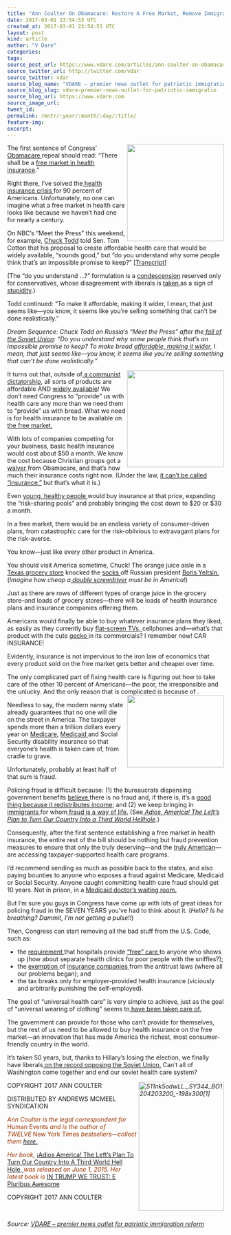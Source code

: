```yaml
---
title: "Ann Coulter On Obamacare: Restore A Free Market, Remove Immigrant Freeloaders"
date: 2017-03-01 23:54:53 UTC
created_at: 2017-03-01 23:54:53 UTC
layout: post
kind: article
author: "V Dare"
categories: 
tags: 
source_post_url: https://www.vdare.com/articles/ann-coulter-on-obamacare-restore-a-free-market-remove-immigrant-freeloaders
source_twitter_url: http://twitter.com/vdar
source_twitter: vdar
source_blog_name: "VDARE – premier news outlet for patriotic immigration reform"
source_blog_slug: vdare-premier-news-outlet-for-patriotic-immigratio
source_blog_url: https://www.vdare.com
source_image_url: 
tweet_id:
permalink: /mntr/:year/:month/:day/:title/
feature-img: 
excerpt:
---
```

<div class="pf-content"><p><img class="alignnone size-full" title="" src="https://images-na.ssl-images-amazon.com/images/I/51d1qgc0F7L.jpg" alt="" width="225" align="right"></p>
<p>The first sentence of Congress’ <a href="https://www.google.com/search?hl=en&amp;q=Obamacare+site:vdare.com">Obamacare </a>repeal should read: “There shall be a <a href="http://www.vdare.com/articles/ann-coulter-can-i-be-the-poster-child-against-obamacare">free market in health insurance</a>.”</p>
<p>Right there, I’ve solved the<a href="http://www.vdare.com/articles/obamacare-exchanges-on-life-support"> health insurance crisis </a>for 90 percent of Americans. Unfortunately, no one can imagine what a free market in health care looks like because we haven’t had one for nearly a century.</p>
<p>On NBC’s “Meet the Press” this weekend, for example, <a href="http://www.vdare.com/posts/chuck-todd-astounded-as-santorum-talks-about-democrats-importing-voters-mentions-barbara-jordan-the-national-interest">Chuck Todd</a> told Sen. Tom Cotton that his proposal to create affordable health care that would be widely available, “sounds good,” but “do you understand why some people think that’s an impossible promise to keep?” [<a href="http://www.nbcnews.com/meet-the-press/meet-press-02-26-17-n725781">Transcript</a>]</p>
<p></p>
<p>(The “do you understand …?” formulation is a <a href="http://crooksandliars.com/2017/02/chuck-todd-slams-sen-cotton-aca-repeal">condescension</a> reserved only for conservatives, whose disagreement with liberals is <a href="http://crooksandliars.com/2016/02/it-takes-special-kind-stupid-be-modern-day">taken </a>as a sign of <a href="https://www.google.com/search?hl=en&amp;q=stupidity+site:vdare.com#hl=en&amp;q=stupid+conservatives+site:mrc.org&amp;*">stupidity</a>.)</p>
<p>Todd continued: “To make it affordable, making it wider, I mean, that just seems like—you know, it seems like you’re selling something that can’t be done realistically.”</p>
<p><em>Dream Sequence: Chuck Todd on Russia’s “Meet the Press” after the<a href="http://www.vdare.com/articles/empire-of-the-will-the-soviet-union-in-january-1989"> fall of the Soviet Union</a>: “Do you understand why some people think that’s an impossible promise to keep? To make bread <a href="http://www.vdare.com/articles/my-time-with-soviet-economics">affordable, making it wider,</a> I mean, that just seems like—you know, it seems like you’re selling something that can’t be done realistically.”</em></p>
<p><a href="http://geolib.com/smith.adam/won1-02.html"><img title="" src="http://cdn.quotesgram.com/img/6/74/1090017744-adam-smith.jpg" width="225" align="right"></a>It turns out that, outside of<a href="http://www.vdare.com/posts/north-korea-high-iq-crazy-despotism"> a communist dictatorship,</a> all sorts of products are affordable AND <a href="http://www.vdare.com/articles/it-s-not-that-obama-doesn-t-believe-in-american-exceptionalism-it-s-that-he-wants-to-end-it">widely available</a>! We don’t need Congress to “provide” us with health care any more than we need them to “provide” us with bread. What we need is for health insurance to be available on<a href="http://geolib.com/smith.adam/won1-02.html"> the free market.</a></p>
<p>With lots of companies competing for your business, basic health insurance would cost about $50 a month. We know the cost because Christian groups got a <a href="http://www.foxnews.com/politics/2014/03/03/christian-alternative-to-obamacare-growing-fast-as-deadline-nears.html">waiver </a>from Obamacare, and that’s how much their insurance costs right now. (Under the law, <a href="http://whitecoatinvestor.com/christian-health-care-sharing-versus-health-insurance/">it can’t be called “insurance,”</a> but that’s what it is.)</p>
<p>Even <a href="http://www.vdare.com/articles/the-slacker-mandate-and-the-safety-pin-generation">young, healthy people </a>would buy insurance at that price, expanding the “risk-sharing pools” and probably bringing the cost down to $20 or $30 a month.</p>
<p>In a free market, there would be an endless variety of consumer-driven plans, from catastrophic care for the risk-oblivious to extravagant plans for the risk-averse.</p>
<p>You know—just like every other product in America.</p>
<p>You should visit America sometime, Chuck! The orange juice aisle in a <a href="http://blog.chron.com/thetexican/2014/04/when-boris-yeltsin-went-grocery-shopping-in-clear-lake/">Texas grocery store</a> knocked the <a href="http://beelineblogger.blogspot.ca/2016/01/how-supermarket-visit-brought-down.html">socks </a>off Russian president <a href="http://www.nytimes.com/2007/04/23/world/europe/23cnd-yeltsin.html">Boris Yeltsin.</a> (<em>Imagine how cheap a<a href="https://lordsofthedrinks.com/2014/04/06/boris-yeltsin-the-last-drunk-world-leader/"> double screwdriver</a> must be in America!</em>)</p>
<p>Just as there are rows of different types of orange juice in the grocery store–and loads of grocery stores—there will be loads of health insurance plans and insurance companies offering them.</p>
<p>Americans would finally be able to buy whatever insurance plans they liked, as easily as they currently buy <a href="http://usatoday30.usatoday.com/news/washington/2006-07-18-katrina-waste_x.htm">flat-screen TVs, </a>cellphones and—what’s that product with the cute <a href="https://www.geico.com/about/corporate/word-from-sponsor/">gecko </a>in its commercials? I remember now! CAR INSURANCE!</p>
<p>Evidently, insurance is not impervious to the iron law of economics that every product sold on the free market gets better and cheaper over time.</p>
<p>The only complicated part of fixing health care is figuring out how to take care of the other 10 percent of Americans—the poor, the irresponsible and the unlucky. And the only reason that is complicated is because of <img class="alignright wp-image-108248" src="https://s3-us-west-2.amazonaws.com/vdare-live/wp-content/uploads/2017/03/01184446/addtext_com_MTgyOTI0MjY2MjI0.jpg" width="225" height="168" align="right">.</p><div id="57966237cc52c74a5e1363c4" class="vdb_player vdb_57966237cc52c74a5e1363c456bcd17ce4b018167fea5539">    </div>
<p>Needless to say, the modern nanny state already guarantees that no one will die on the street in America. The taxpayer spends more than a trillion dollars every year on <a href="http://www.vdare.com/posts/medicare-improperly-paid-for-immigrant-and-inmate-care-more-welfare-fraud-by-democrat-constitu">Medicare</a>, <a href="http://www.vdare.com/articles/census-bureau-confirms-immigration-legal-and-illegal-is-obamacares-achilles-heel">Medicaid </a>and Social Security disability insurance so that everyone’s health is taken care of, from cradle to grave.</p>
<p>Unfortunately, probably at least half of that sum is fraud.</p>
<p>Policing fraud is difficult because: (1) the bureaucrats dispensing government benefits <a href="http://www.nytimes.com/2008/08/21/business/21medicare.html?pagewanted=all">believe </a>there is no fraud and, if there is, it’s a <a href="http://www.vdare.com/articles/overloading-america-obamas-demographic-cloward-piven-strategy">good thing because it redistributes income</a>; and (2) we keep bringing in <a href="http://www.vdare.com/articles/to-speak-to-a-nigerian-prince-about-your-health-care-press-1-now">immigrants </a>for whom<a href="http://www.vdare.com/articles/why-does-america-tolerate-indian-american-medical-fraud"> fraud is a way of life.</a> (See<em><a href="http://www.vdare.com/articles/ann-coulters-adios-america-puts-patriotic-immigration-reform-center-stage-in-national-discourse-and-presidential-politics"> Adios, America! The Left’s Plan to Turn Our Country Into a Third World Hellhole</a>.</em>)</p>
<p>Consequently, after the first sentence establishing a free market in health insurance, the entire rest of the bill should be nothing but fraud prevention measures to ensure that only the truly deserving—and the <a href="http://www.vdare.com/articles/the-inevitability-of-obamacare-and-american-organ-transplants-for-illegal-aliens">truly American</a>—are accessing taxpayer-supported health care programs.</p>
<p>I’d recommend sending as much as possible back to the states, and also paying bounties to anyone who exposes a fraud against Medicare, Medicaid or Social Security. Anyone caught committing health care fraud should get 10 years. Not in prison, in a <a href="http://www.vdare.com/articles/ann-coulter-obamacare-health-care-for-the-pushy">Medicaid doctor’s waiting room.</a></p>
<p>But I’m sure you guys in Congress have come up with lots of great ideas for policing fraud in the SEVEN YEARS you’ve had to think about it. (<em>Hello? Is he breathing? Dammit, I’m not getting a pulse!!</em>)</p>
<p>Then, Congress can start removing all the bad stuff from the U.S. Code, such as:</p>
<ul>
<li>the <a href="http://www.vdare.com/articles/national-data-by-edwin-s-rubenstein-25">requirement </a>that hospitals provide <a href="http://www.vdare.com/articles/memo-from-mexico-by-allan-wall-25">“free” care </a>to anyone who shows up (how about separate health clinics for poor people with the sniffles?);</li>
<li>the <a href="http://www.npr.org/templates/story/story.php?storyId=123421684">exemption </a>of <a href="http://www.theantitrustattorney.com/2014/10/23/insurance-really-exempt-u-s-antitrust-laws/">insurance companies </a>from the antitrust laws (where all our problems began); and</li>
<li>the tax breaks only for employer-provided health insurance (viciously and arbitrarily punishing the self-employed).</li>
</ul>
<p>The goal of “universal health care” is very simple to achieve, just as the goal of “universal wearing of clothing” seems to<a href="http://www.jewishworldreview.com/1004/steyn101104.asp"> have been taken care of.</a></p>
<p>The government can provide for those who can’t provide for themselves, but the rest of us need to be allowed to buy health insurance on the free market—an innovation that has made America the richest, most consumer-friendly country in the world.</p>
<p>It’s taken 50 years, but, thanks to Hillary’s losing the election, we finally have liberals<a href="http://www.rawstory.com/2017/02/keith-olbermann-mike-flynn-should-be-arrested-and-if-trumps-linked-to-russia-he-should-be-impeached/"> on the record opposing the Soviet Union.</a> Can’t all of Washington come together and end our soviet health care system?</p>
<p><em><span style="color: #993300;"><a href="https://s3-us-west-2.amazonaws.com/vdare-live/wp-content/uploads/2015/07/511nk5odwLL._SY344_BO1204203200_-198x3001.jpg"><img class="size-medium wp-image-63580 alignright" title="" src="https://s3-us-west-2.amazonaws.com/vdare-live/wp-content/uploads/2015/07/511nk5odwLL._SY344_BO1204203200_-198x3001-198x300.jpg" alt="511nk5odwLL._SY344_BO1204203200_-198x300[1]" width="198" height="300" align="right"></a></span></em></p>
<p>COPYRIGHT 2017 ANN COULTER</p>
<p>DISTRIBUTED BY ANDREWS MCMEEL SYNDICATION</p>
<p><em><span style="color: #993300;">Ann Coulter is the legal correspondent for </span></em><span style="color: #993300;">Human Events<em> and is the author of TWELVE<strong> </strong></em>New York Times</span><em><span style="color: #993300;"> bestsellers—collect them</span> <a href="http://www.amazon.com/Ann-Coulter/e/B001H6GJTW/?_encoding=UTF8&amp;camp=1789&amp;creative=9325&amp;linkCode=ur2&amp;tag=vd0b-20">here.</a></em></p>
<p><span style="color: #993300;"><em>Her book, </em></span> <a href="http://www.amazon.com/Adios-America-Ann-Coulter/dp/1621572676/vd0b-20">¡Adios America! The Left’s Plan To Turn Our Country Into A Third World Hell Hole, </a> <span style="color: #993300;"><em> was released on June 1, 2015. Her latest book is </em><a href="https://www.amazon.com/Trump-We-Trust-Pluribus-Awesome/dp/0735214468">IN TRUMP WE TRUST: E Pluribus Awesome</a></span></p>
<p>COPYRIGHT 2017 ANN COULTER</p>
<p> </p>
</div><div class="">
    <i>Source: <a href="https://www.vdare.com">VDARE – premier news outlet for patriotic immigration reform</a></i>
</div>
